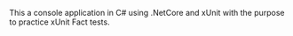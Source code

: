 This a console application in C# using .NetCore and xUnit with the purpose to practice xUnit Fact tests.
